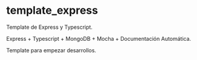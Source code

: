 # template_express
Template de Express y Typescript.

Express + Typescript + MongoDB + Mocha + Documentación Automática.

Template para empezar desarrollos. 
